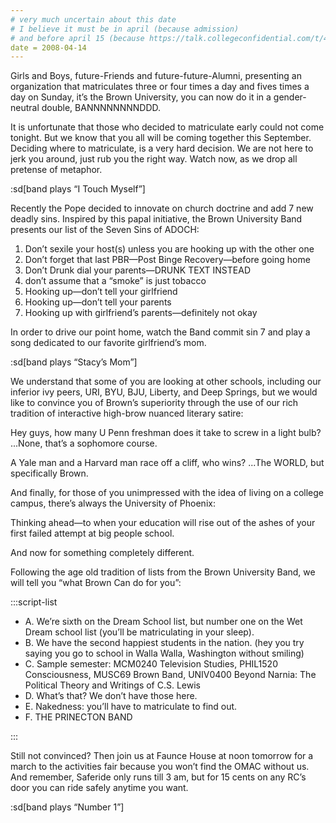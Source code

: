 ```yaml
---
# very much uncertain about this date
# I believe it must be in april (because admission)
# and before april 15 (because https://talk.collegeconfidential.com/t/484115)
date = 2008-04-14
---
```


Girls and Boys, future-Friends and future-future-Alumni, presenting an organization that matriculates three or four times a day and fives times a day on Sunday, it’s the Brown University, you can now do it in a gender-neutral double, BANNNNNNNNDDD.

It is unfortunate that those who decided to matriculate early could not come tonight. But we know that you all will be coming together this September. Deciding where to matriculate, is a very hard decision. We are not here to jerk you around, just rub you the right way. Watch now, as we drop all pretense of metaphor.

:sd[band plays “I Touch Myself”]

Recently the Pope decided to innovate on church doctrine and add 7 new deadly sins. Inspired by this papal initiative, the Brown University Band presents our list of the Seven Sins of ADOCH:

1. Don’t sexile your host(s) unless you are hooking up with the other one
2. Don’t forget that last PBR—Post Binge Recovery—before going home
3. Don’t Drunk dial your parents—DRUNK TEXT INSTEAD
4. don’t assume that a “smoke” is just tobacco
5. Hooking up—don’t tell your girlfriend
6. Hooking up—don’t tell your parents
7. Hooking up with girlfriend’s parents—definitely not okay

In order to drive our point home, watch the Band commit sin 7 and play a song dedicated to our favorite girlfriend’s mom.

:sd[band plays “Stacy’s Mom”]

We understand that some of you are looking at other schools, including our inferior ivy peers, URI, BYU, BJU, Liberty, and Deep Springs, but we would like to convince you of Brown’s superiority through the use of our rich tradition of interactive high-brow nuanced literary satire:

Hey guys, how many U Penn freshman does it take to screw in a light bulb? ...None, that’s a sophomore course.

A Yale man and a Harvard man race off a cliff, who wins? ...The WORLD, but specifically Brown.

And finally, for those of you unimpressed with the idea of living on a college campus, there’s always the University of Phoenix:

Thinking ahead—to when your education will rise out of the ashes of your first failed attempt at big people school.

And now for something completely different.

Following the age old tradition of lists from the Brown University Band, we will tell you “what Brown Can do for you”:

:::script-list

- A. We’re sixth on the Dream School list, but number one on the Wet Dream school list (you’ll be matriculating in your sleep).
- B. We have the second happiest students in the nation. (hey you try saying you go to school in Walla Walla, Washington without smiling)
- C. Sample semester: MCM0240 Television Studies, PHIL1520 Consciousness, MUSC69 Brown Band, UNIV0400 Beyond Narnia: The Political Theory and Writings of C.S. Lewis
- D. What’s that? We don’t have those here.
- E. Nakedness: you’ll have to matriculate to find out.
- F. THE PRINECTON BAND

:::

Still not convinced? Then join us at Faunce House at noon tomorrow for a march to the activities fair because you won’t find the OMAC without us. And remember, Saferide only runs till 3 am, but for 15 cents on any RC’s door you can ride safely anytime you want.

:sd[band plays “Number 1”]
